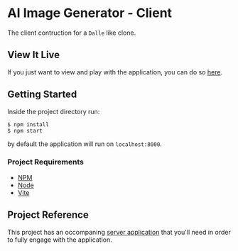 # AI Image Generator - Client
The client contruction for a `Dalle` like clone. 

## View It Live
If you just want to view and play with the application, you can do so [here](https://www.npmjs.com/).

## Getting Started
Inside the project directory run:
```
$ npm install
$ npm start
```
by default the application will run on `localhost:8000`.

### Project Requirements
* [NPM](https://www.npmjs.com/)
* [Node](https://nodejs.org/en/)
* [Vite](https://vitejs.dev/)


## Project Reference
This project has an occompaning [server application](https://github.com/Azrihell/AI-Image-Generator-Server) that you'll need in order to fully engage with the application. 